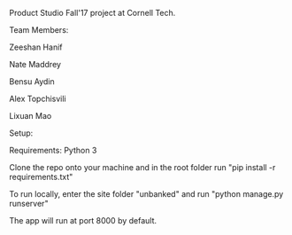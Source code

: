 Product Studio Fall'17 project at Cornell Tech.

Team Members:

Zeeshan Hanif

Nate Maddrey

Bensu Aydin

Alex Topchisvili

Lixuan Mao

Setup:

Requirements: Python 3

Clone the repo onto your machine and in the root folder run "pip install -r requirements.txt"

To run locally, enter the site folder "unbanked" and run "python manage.py runserver"

The app will run at port 8000 by default.
